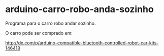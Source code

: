 arduino-carro-robo-anda-sozinho
===============================

Programa para o carro robo andar sozinho.

O carro pode ser comprado em:

http://dx.com/p/arduino-compatible-bluetooth-controlled-robot-car-kits-146418
